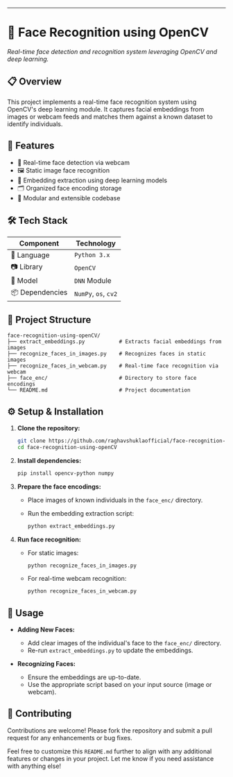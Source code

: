 ---

# 🧠 **Face Recognition using OpenCV**

*Real-time face detection and recognition system leveraging OpenCV and deep learning.*

## 📋 **Overview**

This project implements a real-time face recognition system using OpenCV's deep learning module. It captures facial embeddings from images or webcam feeds and matches them against a known dataset to identify individuals.

## 🚀 **Features**

* 🎥 Real-time face detection via webcam
* 🖼️ Static image face recognition
* 🧠 Embedding extraction using deep learning models
* 🗂️ Organized face encoding storage
* 🧪 Modular and extensible codebase

## 🛠️ **Tech Stack**

| **Component**   | **Technology**       |
| --------------- | -------------------- |
| 🐍 Language     | `Python 3.x`         |
| 📷 Library      | `OpenCV`             |
| 🧠 Model        | `DNN` Module         |
| 📦 Dependencies | `NumPy`, `os`, `cv2` |

## 📁 **Project Structure**

```plaintext
face-recognition-using-openCV/
├── extract_embeddings.py           # Extracts facial embeddings from images
├── recognize_faces_in_images.py    # Recognizes faces in static images
├── recognize_faces_in_webcam.py    # Real-time face recognition via webcam
├── face_enc/                       # Directory to store face encodings
└── README.md                       # Project documentation
```

## ⚙️ **Setup & Installation**

1. **Clone the repository:**

   ```bash
   git clone https://github.com/raghavshuklaofficial/face-recognition-using-openCV.git
   cd face-recognition-using-openCV
   ```

2. **Install dependencies:**

   ```bash
   pip install opencv-python numpy
   ```

3. **Prepare the face encodings:**

   * Place images of known individuals in the `face_enc/` directory.
   * Run the embedding extraction script:

     ```bash
     python extract_embeddings.py
     ```

4. **Run face recognition:**

   * For static images:

     ```bash
     python recognize_faces_in_images.py
     ```
   * For real-time webcam recognition:

     ```bash
     python recognize_faces_in_webcam.py
     ```

## 🧪 **Usage**

* **Adding New Faces:**

  * Add clear images of the individual's face to the `face_enc/` directory.
  * Re-run `extract_embeddings.py` to update the embeddings.

* **Recognizing Faces:**

  * Ensure the embeddings are up-to-date.
  * Use the appropriate script based on your input source (image or webcam).


## 🤝 **Contributing**

Contributions are welcome! Please fork the repository and submit a pull request for any enhancements or bug fixes.


Feel free to customize this `README.md` further to align with any additional features or changes in your project. Let me know if you need assistance with anything else!
